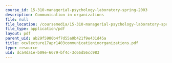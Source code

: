 ```yaml
---
course_id: 15-310-managerial-psychology-laboratory-spring-2003
description: Communication in organizations
file: null
file_location: /coursemedia/15-310-managerial-psychology-laboratory-spring-2003/dca4da1eb09e6679bf4c3c66d56cc983_ocwlecture17apr1403communicationinorganizations.pdf
file_type: application/pdf
layout: pdf
parent_uid: ab29f5900b4f7d55a0b421f9e431d45a
title: ocwlecture17apr1403communicationinorganizations.pdf
type: resource
uid: dca4da1e-b09e-6679-bf4c-3c66d56cc983
---
```

